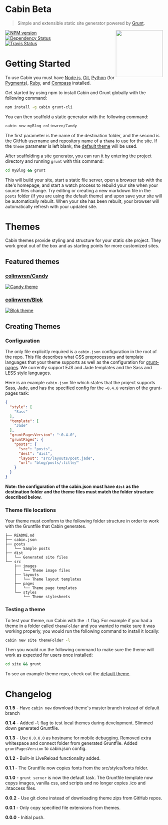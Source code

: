 # Cabin Beta
> Simple and extensible static site generator powered by [Grunt](http://gruntjs.com/).
<img align="right" height="150" src="https://raw.github.com/colinwren/Candy/master/src/images/cabin.png">

[![NPM version](https://badge.fury.io/js/cabin.png)](http://badge.fury.io/js/cabin)  
[![Dependency Status](https://gemnasium.com/colinwren/Cabin.png)](https://gemnasium.com/colinwren/Cabin)  
[![Travis Status](https://travis-ci.org/colinwren/Cabin.png)](https://travis-ci.org/colinwren/Cabin)  

# Getting Started

To use Cabin you must have [Node.js](http://nodejs.org/), [Git](http://git-scm.com/), [Python](http://www.python.org/) (for [Pygments](http://pygments.org/)), [Ruby](http://www.ruby-lang.org/), and [Compass](http://compass-style.org/) installed.

Get started by using npm to install Cabin and Grunt globally with the following command:
```bash
npm install -g cabin grunt-cli
```
You can then scaffold a static generator with the following command:
```bash
cabin new myBlog colinwren/Candy
```
The first parameter is the name of the destination folder, and the second is the GitHub username and repository name of a `theme` to use for the site. If the `theme` parameter is left blank, the [default theme](http://colinwren.github.io/Candy/) will be used.

After scaffolding a site generator, you can run it by entering the project directory and running `grunt` with this command:
```bash
cd myBlog && grunt
```
This will build your site, start a static file server, open a browser tab with the site's homepage, and start a watch process to rebuild your site when your source files change. Try editing or creating a new markdown file in the `posts` folder (if you are using the default theme) and upon save your site will be automatically rebuilt. When your site has been rebuilt, your browser will automatically refresh with your updated site.

# Themes
Cabin themes provide styling and structure for your static site project. They work great out of the box and as starting points for more customized sites.

## Featured themes

### [colinwren/Candy](http://colinwren.github.io/Candy/)
[![Candy theme](https://raw.github.com/CabinJS/cabinjs.com/master/src/images/Candy.jpg)](http://colinwren.github.io/Candy/)
### [colinwren/Blok](http://colinwren.github.io/Blok/)
[![Blok theme](https://raw.github.com/CabinJS/cabinjs.com/master/src/images/Blok.jpg)](http://colinwren.github.io/Blok/)

## Creating Themes

### Configuration

The only file explicitly required is a `cabin.json` configuration in the root of the repo. This file describes what CSS preprocessors and template languages that your theme supports as well as the configuration for [grunt-pages](https://github.com/ChrisWren/grunt-pages). We currently support EJS and Jade templates and the Sass and LESS style languages.

Here is an example `cabin.json` file which states that the project supports Sass, Jade, and has the specified config for the `~0.4.0` version of the grunt-pages task:
```json
{
  "style": [
    "Sass"
  ],
  "template": [
    "Jade"
  ],
  "gruntPagesVersion": "~0.4.0",
  "gruntPages": {
    "posts": {
      "src": "posts",
      "dest": "dist",
      "layout": "src/layouts/post.jade",
      "url": "blog/posts/:title/"
    }
  }
}
```
**Note: the configuration of the cabin.json must have `dist` as the destination folder and the theme files must match the folder structure described below.**

### Theme file locations

Your theme must conform to the following folder structure in order to work with the Gruntfile that Cabin generates.
```
├── README.md
├── cabin.json
├── posts
│   └── Sample posts
├── dist
│   └── Generated site files
└── src
    ├── images
    │   └── Theme image files
    ├── layouts
    │   └── Theme layout templates
    ├── pages
    │   └── Theme page templates
    └── styles
        └── Theme stylesheets
```

### Testing a theme

To test your theme, run Cabin with the `-l` flag. For example if you had a theme in a folder called `themeFolder` and you wanted to make sure it was working properly, you would run the following command to install it locally:
```bash
cabin new site themeFolder -l
```
Then you would run the following command to make sure the theme will work as expected for users once installed:
```bash
cd site && grunt
```
To see an example theme repo, check out the [default theme](https://github.com/colinwren/Candy).

# Changelog

**0.1.5** - Have `cabin new` download theme's master branch instead of default branch

**0.1.4** - Added `-l` flag to test local themes during development. Slimmed down generated Gruntfile. 

**0.1.3** - Use `0.0.0.0` as hostname for mobile debugging. Removed extra whitespace and connect folder from generated Gruntfile. Added `gruntPagesVersion` to cabin.json config.

**0.1.2** - Built-in LiveReload functionality added.

**0.1.1** - The Gruntfile now copies fonts from the src/styles/fonts folder.

**0.1.0** - `grunt server` is now the default task. The Gruntfile template now copys images, vanilla css, and scripts and no longer copies .ico and .htaccess files.

**0.0.2** - Use git clone instead of downloading theme zips from GitHub repos.

**0.0.1** - Only copy specified file extensions from themes.

**0.0.0** - Initial push.
